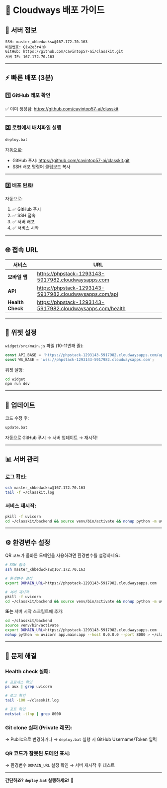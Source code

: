 # 🚀 Cloudways 배포 가이드

## 🔑 서버 정보
```
SSH: master_xhbedwcksw@167.172.70.163
비밀번호: Q1w2e3r4!@
GitHub: https://github.com/cavintop57-ai/classkit.git
서버 IP: 167.172.70.163
```

---

## ⚡ 빠른 배포 (3분)

### 1️⃣ GitHub 레포 확인
✅ 이미 생성됨: https://github.com/cavintop57-ai/classkit

---

### 2️⃣ 로컬에서 배치파일 실행

```cmd
deploy.bat
```

자동으로:
- GitHub 푸시: https://github.com/cavintop57-ai/classkit.git
- SSH 배포 명령어 클립보드 복사

---

### 3️⃣ 배포 완료!

자동으로:
1. ✅ GitHub 푸시
2. ✅ SSH 접속
3. ✅ 서버 배포
4. ✅ 서비스 시작

---

## 🌐 접속 URL

| 서비스 | URL |
|--------|-----|
| **모바일 앱** | https://phpstack-1293143-5917982.cloudwaysapps.com |
| **API** | https://phpstack-1293143-5917982.cloudwaysapps.com/api |
| **Health Check** | https://phpstack-1293143-5917982.cloudwaysapps.com/health |

---

## 🎯 위젯 설정

`widget/src/main.js` 파일 (10-11번째 줄):

```javascript
const API_BASE = 'https://phpstack-1293143-5917982.cloudwaysapps.com/api';
const WS_BASE = 'wss://phpstack-1293143-5917982.cloudwaysapps.com';
```

위젯 실행:
```bash
cd widget
npm run dev
```

---

## 🔄 업데이트

코드 수정 후:
```cmd
update.bat
```

자동으로 GitHub 푸시 → 서버 업데이트 → 재시작!

---

## 📊 서버 관리

### 로그 확인:
```bash
ssh master_xhbedwcksw@167.172.70.163
tail -f ~/classkit.log
```

### 서비스 재시작:
```bash
pkill -f uvicorn
cd ~/classkit/backend && source venv/bin/activate && nohup python -m uvicorn app.main:app --host 0.0.0.0 --port 8000 > ~/classkit.log 2>&1 &
```

---

## ⚙️ 환경변수 설정

QR 코드가 올바른 도메인을 사용하려면 환경변수를 설정하세요:

```bash
# SSH 접속
ssh master_xhbedwcksw@167.172.70.163

# 환경변수 설정
export DOMAIN_URL=https://phpstack-1293143-5917982.cloudwaysapps.com

# 서버 재시작
pkill -f uvicorn
cd ~/classkit/backend && source venv/bin/activate && nohup python -m uvicorn app.main:app --host 0.0.0.0 --port 8000 > ~/classkit.log 2>&1 &
```

**또는** 서버 시작 스크립트에 추가:
```bash
cd ~/classkit/backend
source venv/bin/activate
export DOMAIN_URL=https://phpstack-1293143-5917982.cloudwaysapps.com
nohup python -m uvicorn app.main:app --host 0.0.0.0 --port 8000 > ~/classkit.log 2>&1 &
```

---

## 🐛 문제 해결

### Health check 실패:
```bash
# 프로세스 확인
ps aux | grep uvicorn

# 로그 확인
tail -100 ~/classkit.log

# 포트 확인
netstat -tlnp | grep 8000
```

### Git clone 실패 (Private 레포):
→ Public으로 변경하거나
→ `deploy.bat` 실행 시 GitHub Username/Token 입력

### QR 코드가 잘못된 도메인 표시:
→ 환경변수 `DOMAIN_URL` 설정 확인
→ 서버 재시작 후 테스트

---

**간단하죠? `deploy.bat` 실행하세요!** 🚀

